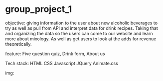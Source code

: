# group_project_1

objective:
giving information to the user about new alcoholic beverages to try as well as pull from API and interpret data for drink recipes. Taking that and organizing the data so the users can come to our website and learn more about mixology. As well as get users to look at the adds for revenue theoretically.


feature: 
Five question quiz, Drink form, About us

Tech stack:
HTML
CSS
Javascript
JQuery
Animate.css


img:


